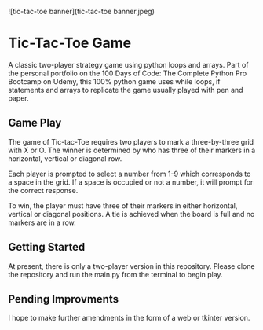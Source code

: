 ![tic-tac-toe banner](tic-tac-toe banner.jpeg)
# Tic-Tac-Toe Game

A classic two-player strategy game using python loops and arrays. 
Part of the personal portfolio on the 100 Days of Code: The Complete Python Pro Bootcamp on Udemy, this 100% python game uses while loops, if statements and arrays to replicate the game usually played with pen and paper. 
## Game Play

The game of Tic-tac-Toe requires two players to mark a three-by-three grid with X or O. The winner is determined by who has three of their markers in a horizontal, vertical or diagonal row. 

Each player is prompted to select a number from 1-9 which corresponds to a space in the grid. If a space is occupied or not a number, it will prompt for the correct response. 

To win, the player must have three of their markers in either horizontal, vertical or diagonal positions. A tie is achieved when the board is full and no markers are in a row. 
## Getting Started

At present, there is only a two-player version in this repository. 
Please clone the repository and run the main.py from the terminal to begin play. 
## Pending Improvments

I hope to make further amendments in the form of a web or tkinter version. 



